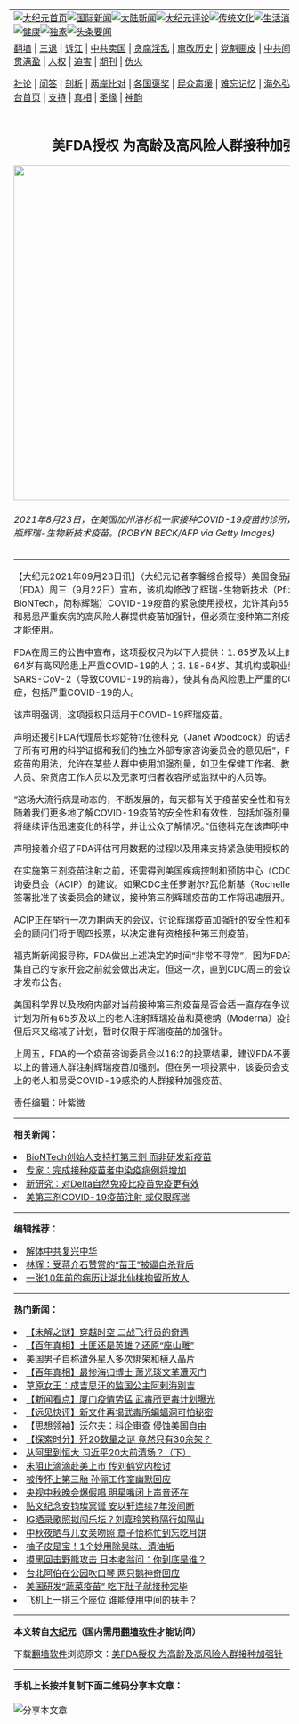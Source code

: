 <a name="1" id="1" target="_blank"></a><span id="1"></span>
<table align=center border="0"><tr><td colspan="2" VALIGN=TOP><a href="https://github.com/mvscgb326/djy/blob/master/gb/nf1351518.md#1"><img src="https://raw.githubusercontent.com/mvscgb326/www/master/t/djy/1.jpg" title="大纪元首页" alt="大纪元首页"></a><a href="https://github.com/mvscgb326/djy/blob/master/gb/n24hr.md#1"><img src="https://raw.githubusercontent.com/mvscgb326/www/master/t/djy/3.jpg" title="国际新闻" alt="国际新闻"></a><a href="https://github.com/mvscgb326/djy/blob/master/gb/nsc413.md#1"><img src="https://raw.githubusercontent.com/mvscgb326/www/master/t/djy/4.jpg" title="大陆新闻" alt="大陆新闻"></a><a href="https://github.com/mvscgb326/djy/blob/master/gb/news392.md#1"><img src="https://raw.githubusercontent.com/mvscgb326/www/master/t/djy/5.jpg" title="大纪元评论" alt="大纪元评论"></a><a href="https://github.com/mvscgb326/djy/blob/master/gb/news2007.md#1"><img src="https://raw.githubusercontent.com/mvscgb326/www/master/t/djy/6.jpg" title="传统文化" alt="传统文化"></a><a href="https://github.com/mvscgb326/djy/blob/master/gb/news2008.md#1"><img src="https://raw.githubusercontent.com/mvscgb326/www/master/t/djy/7.jpg" title="生活消费" alt="生活消费"></a><a href="https://github.com/mvscgb326/djy/blob/master/gb/ncyule.md#1"><img src="https://raw.githubusercontent.com/mvscgb326/www/master/t/djy/8.jpg" title="娱乐休闲" alt="娱乐休闲"></a><a href="https://github.com/mvscgb326/djy/blob/master/gb/nsc1002.md#1"><img src="https://raw.githubusercontent.com/mvscgb326/www/master/t/djy/9.jpg" title="健康" alt="健康"></a><a href="https://github.com/mvscgb326/djy/blob/master/gb/nf6092.md#1"><img src="https://raw.githubusercontent.com/mvscgb326/www/master/t/djy/10a.jpg" title="独家" alt="独家"></a><a href="https://github.com/mvscgb326/djy/blob/master/gb/nf4514.md#1"><img src="https://raw.githubusercontent.com/mvscgb326/www/master/t/djy/12a.jpg" title="头条要闻" alt="头条要闻"></a></td></tr>
<tr><td colspan="2" VALIGN=TOP><a target="_blank" href="https://github.com/mvscgb326/www/blob/master/README.md?zsrh#1">翻墙</a> | <a target="_blank" href="https://github.com/mvscgb326/djy/blob/master/gb/nf5657.md#1">三退</a> | <a target="_blank" href="https://github.com/mvscgb326/djy/blob/master/gb/nf6124.md#1">诉江</a> | <a target="_blank" href="https://github.com/mvscgb326/djy/blob/master/gb/nf1176117.md#1">中共卖国</a> | <a target="_blank" href="https://github.com/mvscgb326/djy/blob/master/gb/nf5773.md#1">贪腐淫乱</a> | <a target="_blank" href="https://github.com/mvscgb326/djy/blob/master/gb/nf1176115.md#1">窜改历史</a> | <a target="_blank" href="https://github.com/mvscgb326/djy/blob/master/gb/nf1176107.md#1">党魁画皮</a> | <a target="_blank" href="https://github.com/mvscgb326/djy/blob/master/gb/nf1320400.md#1">中共间谍</a> | <a target="_blank" href="https://github.com/mvscgb326/djy/blob/master/gb/nf1176114.md#1">破坏传统</a> | <a target="_blank" href="https://github.com/mvscgb326/ntdtv/blob/master/gb/prog447_1.md#1">恶贯满盈</a> | <a target="_blank" href="https://github.com/mvscgb326/djy/blob/master/gb/ncid278.md#1">人权</a> | <a target="_blank" href="https://github.com/mvscgb326/djy/blob/master/gb/nf1176111.md#1">迫害</a> | <a target="_blank" href="https://gitlab.com/szzdlab/mh-qikan/blob/master/README.md#1">期刊</a> | <a target="_blank" href="https://github.com/mvscgb326/djy/blob/master/gb/nf5562.md#1">伪火</a></p><p><a target="_blank" href="https://github.com/mvscgb326/djy/blob/master/gb/9p.md#1">社论</a> | <a target="_blank" href="https://github.com/mvscgb326/djy/blob/master/gb/nf4378.md#1">问答</a> | <a target="_blank" href="https://github.com/mvscgb326/djy/blob/master/gb/nf5792.md#1">剖析</a> | <a target="_blank" href="https://github.com/mvscgb326/djy/blob/master/gb/nf5735.md#1">两岸比对</a> | <a target="_blank" href="https://github.com/mvscgb326/djy/blob/master/gb/nf6119.md#1">各国褒奖</a> | <a target="_blank" href="https://github.com/mvscgb326/djy/blob/master/gb/nf6120.md#1">民众声援</a> | <a target="_blank" href="https://github.com/mvscgb326/djy/blob/master/gb/nf1188594.md#1">难忘记忆</a> | <a target="_blank" href="https://github.com/mvscgb326/djy/blob/master/gb/nf3180.md#1">海外弘传</a> | <a target="_blank" href="https://github.com/mvscgb326/djy/blob/master/gb/nf5410.md#1">万人上访</a> | <a target="_blank" href="https://github.com/mvscgb326/www/blob/master/README.md?zsrh#1">平台首页</a> | <a target="_blank" href="https://github.com/mvscgb326/djy/blob/master/gb/nf4386.md#1">支持</a> | <a target="_blank" href="https://github.com/mvscgb326/djy/blob/master/gb/nf4389.md#1">真相</a> | <a target="_blank" href="https://github.com/mvscgb326/djy/blob/master/gb/nf5790.md#1">圣缘</a> | <a target="_blank" href="https://github.com/mvscgb326/djy/blob/master/gb/nf4786.md#1">神韵</a></td></tr>
<tr><td VALIGN=TOP width="626"><h2 align=center>美FDA授权 为高龄及高风险人群接种加强针</h2>
<img width="600" src="https://i.epochtimes.com/assets/uploads/2021/09/id13242690-GettyImages-1234838032-600x400.jpg" />
<h6>2021年8月23日，在美国加州洛杉机一家接种COVID-19疫苗的诊所，摆放着一小瓶辉瑞-生物新技术疫苗。(ROBYN BECK/AFP via Getty Images)
</h6>
<hr>
	<p>【大纪元2021年09月23日讯】（大纪元记者李馨综合报导）美国食品药品管理局（FDA）周三（9月22日）宣布，该机构修改了辉瑞-生物新技术（Pfizer-BioNTech，简称辉瑞）COVID-19疫苗的紧急使用<ahref="https://github.com/mvscgb326/djy/blob/master/gb/tag/%E6%8E%88%E6%9D%83.md#1">授权</a>，允许其向<ahref="https://github.com/mvscgb326/djy/blob/master/gb/tag/65%E5%B2%81.md#1">65岁</a>及以上老人和易患严重疾病的<ahref="https://github.com/mvscgb326/djy/blob/master/gb/tag/%E9%AB%98%E9%A3%8E%E9%99%A9%E4%BA%BA%E7%BE%A4.md#1">高风险人群</a>提供疫苗加强针，但必须在接种第二剂疫苗满6个月后才能使用。</p>
<p>FDA在周三的公告中宣布，这项<ahref="https://github.com/mvscgb326/djy/blob/master/gb/tag/%E6%8E%88%E6%9D%83.md#1">授权</a>只为以下人提供：1. <ahref="https://github.com/mvscgb326/djy/blob/master/gb/tag/65%E5%B2%81.md#1">65岁</a>及以上的人；2. 18-64岁有高风险患上严重COVID-19的人；3. 18-64岁、其机构或职业频繁接触SARS-CoV-2（导致COVID-19的病毒），使其有高风险患上严重的COVID-19并发症，包括严重COVID-19的人。</p>
<p>该声明强调，这项授权只适用于COVID-19<ahref="https://github.com/mvscgb326/djy/blob/master/gb/tag/%E8%BE%89%E7%91%9E%E7%96%AB%E8%8B%97.md#1">辉瑞疫苗</a>。</p>
<p>声明还援引FDA代理局长珍妮特?伍德科克（Janet Woodcock）的话表示，“在考虑了所有可用的科学证据和我们的独立外部专家咨询委员会的意见后”，FDA修改了<ahref="https://github.com/mvscgb326/djy/blob/master/gb/tag/%E8%BE%89%E7%91%9E%E7%96%AB%E8%8B%97.md#1">辉瑞疫苗</a>的用法，允许在某些人群中使用加强剂量，如卫生保健工作者、教师和日托工作人员、杂货店工作人员以及无家可归者收容所或监狱中的人员等。</p>
<p>“这场大流行病是动态的，不断发展的，每天都有关于疫苗安全性和有效性的新数据。随着我们更多地了解COVID-19疫苗的安全性和有效性，包括加强剂量的使用，我们将继续评估迅速变化的科学，并让公众了解情况。”伍德科克在该声明中表示。</p>
<p>声明接着介绍了FDA评估可用数据的过程以及用来支持紧急使用授权的数据。</p>
<p>在实施第三剂疫苗注射之前，还需得到美国疾病控制和预防中心（CDC）免疫实践咨询委员会（ACIP）的建议。如果CDC主任萝谢尔?瓦伦斯基（Rochelle Walensky）签署批准了该委员会的建议，接种第三剂辉瑞疫苗的工作将迅速展开。</p>
<p>ACIP正在举行一次为期两天的会议，讨论辉瑞疫苗加强针的安全性和有效性。该委员会的顾问们将于周四投票，以决定谁有资格接种第三剂疫苗。</p>
<p>福克斯新闻报导称，FDA做出上述决定的时间“非常不寻常”，因为FDA通常在CDC召集自己的专家开会之前就会做出决定。但这一次，直到CDC周三的会议结束后，FDA才发布公告。</p>
<p>美国科学界以及政府内部对当前接种第三剂疫苗是否合适一直存在争议。白宫先前已计划为所有65岁及以上的老人注射辉瑞疫苗和莫德纳（Moderna）疫苗的加强剂，但后来又缩减了计划，暂时仅限于辉瑞疫苗的加强针。</p>
<p>上周五，FDA的一个疫苗咨询委员会以16:2的投票结果，建议FDA不要批准为16岁及以上的普通人群注射辉瑞疫苗加强剂。但在另一项投票中，该委员会支持为65岁及以上的老人和易受COVID-19感染的人群接种加强疫苗。</p>
<p>责任编辑：叶紫微</p>
	
<hr>


<strong>相关新闻：</strong>
<li><a href="https://github.com/mvscgb326/djy/blob/master/gb/21/8/10/n13153101.md#1">BioNTech创始人支持打第三剂 而非研发新疫苗</a></li>
<li><a href="https://github.com/mvscgb326/djy/blob/master/gb/21/8/26/n13190428.md#1">专家：完成接种疫苗者中染疫病例将增加</a></li>
<li><a href="https://github.com/mvscgb326/djy/blob/master/gb/21/9/3/n13206694.md#1">新研究：对Delta自然免疫比疫苗免疫更有效</a></li>
<li><a href="https://github.com/mvscgb326/djy/blob/master/gb/21/9/3/n13208889.md#1">美第三剂COVID-19疫苗注射 或仅限辉瑞</a></li>
<hr>


<strong>编辑推荐：</strong>
<li><a href="https://github.com/upjkzu3674/djy/blob/master/gb/18/3/21/n10237682.md?dfh#1" target="_blank">解体中共复兴中华</a></li><li><a href="https://github.com/tsiac2612/djy/blob/master/gb/18/4/7/n10284443.md#1" target="_blank">林辉：受蒋介石赞赏的“苗王”被逼自杀背后</a></li><li><a href="https://github.com/tsiac2612/djy/blob/master/gb/17/6/30/n9338788.md#1" target="_blank">一张10年前的病历让湖北仙桃拘留所放人</a></li>
<hr>

<strong>热门新闻：</strong>
<li><a href="https://github.com/mvscgb326/djy/blob/master/gb/21/9/14/n13234239.md#1">【未解之谜】穿越时空 二战飞行员的奇遇</a></li>
<li><a href="https://github.com/mvscgb326/djy/blob/master/gb/21/9/21/n13250236.md#1">【百年真相】土匪还是英雄？还原“座山雕”</a></li>
<li><a href="https://github.com/mvscgb326/djy/blob/master/gb/21/9/16/n13238162.md#1">美国男子自称遭外星人多次绑架和植入晶片</a></li>
<li><a href="https://github.com/mvscgb326/djy/blob/master/gb/21/9/15/n13237143.md#1">【百年真相】最惨海归博士 萧光琰文革遭灭门</a></li>
<li><a href="https://github.com/mvscgb326/djy/blob/master/gb/21/9/14/n13234395.md#1">草原女王：成吉思汗的监国公主阿剌海别吉</a></li>
<li><a href="https://github.com/mvscgb326/djy/blob/master/gb/21/9/22/n13253823.md#1">【新闻看点】厦门疫情势猛 武毒所更毒计划曝光</a></li>
<li><a href="https://github.com/mvscgb326/djy/blob/master/gb/21/9/22/n13253803.md#1">【远见快评】新文件再揭武毒所蝙蝠洞可怕秘密</a></li>
<li><a href="https://github.com/mvscgb326/djy/blob/master/gb/21/8/30/n13198081.md#1">【思想领袖】沃尔夫：科企审查 侵蚀美国自由</a></li>
<li><a href="https://github.com/mvscgb326/djy/blob/master/gb/21/9/21/n13248548.md#1">【探索时分】歼20数量之谜 竟然只有30余架？</a></li>
<li><a href="https://github.com/mvscgb326/djy/blob/master/gb/21/9/19/n13245490.md#1">从阿里到恒大 习近平20大前清场？（下）</a></li>
<li><a href="https://github.com/mvscgb326/djy/blob/master/gb/21/9/21/n13250583.md#1">未阻止滴滴赴美上市 传刘鹤党内检讨</a></li>
<li><a href="https://github.com/mvscgb326/djy/blob/master/gb/21/9/19/n13245793.md#1">被传怀上第三胎 孙俪工作室幽默回应</a></li>
<li><a href="https://github.com/mvscgb326/djy/blob/master/gb/21/9/21/n13250699.md#1">央视中秋晚会爆假唱 明星嘴闭上声音还在</a></li>
<li><a href="https://github.com/mvscgb326/djy/blob/master/gb/21/9/20/n13248325.md#1">贴文纪念安钧璨冥诞 安以轩连续7年没间断</a></li>
<li><a href="https://github.com/mvscgb326/djy/blob/master/gb/21/9/20/n13248519.md#1">IG晒录歌照拟闯乐坛？刘嘉玲笑称隔行如隔山</a></li>
<li><a href="https://github.com/mvscgb326/djy/blob/master/gb/21/9/21/n13250887.md#1">中秋夜晒与儿女亲吻照 章子怡称忙到忘吃月饼</a></li>
<li><a href="https://github.com/mvscgb326/djy/blob/master/gb/21/9/18/n13243559.md#1">柚子皮是宝！1个妙用除臭味、清油垢</a></li>
<li><a href="https://github.com/mvscgb326/djy/blob/master/gb/21/9/21/n13249714.md#1">摸黑回击野熊攻击 日本老翁问：你到底是谁？</a></li>
<li><a href="https://github.com/mvscgb326/djy/blob/master/gb/21/9/20/n13247176.md#1">台北阿伯在公园吹口琴 两只鹅神奇回应</a></li>
<li><a href="https://github.com/mvscgb326/djy/blob/master/gb/21/9/22/n13252281.md#1">美国研发“蔬菜疫苗” 吃下肚子就接种完毕</a></li>
<li><a href="https://github.com/mvscgb326/djy/blob/master/gb/21/9/20/n13246966.md#1">飞机上一排三个座位 谁能使用中间的扶手？</a></li>
<hr>

<strong>本文转自<a href="https://www.epochtimes.com">大纪元</a>（国内需用<a href="https://github.com/mvscgb326/www/blob/master/README.md#8">翻墙软件</a>才能访问）</strong><p>下载<a href="https://github.com/mvscgb326/www/blob/master/README.md#8">翻墙软件</a>浏览原文：<a href="https://www.epochtimes.com/gb/21/9/23/n13253976.htm">美FDA授权 为高龄及高风险人群接种加强针</a></p><hr>

<strong>手机上长按并复制下面二维码分享本文章：</strong><br><br><img src="https://chart.apis.google.com/chart?cht=qr&chs=240x240&choe=UTF-8&chld=M|2&chl=https://github.com/mvscgb326/djy/blob/master/gb/21/9/23/n13253976.md%231" title="分享本文章"></td><td VALIGN=TOP><a href="https://github.com/mvscgb326/djy/blob/master/gb/16/1/21/n4622075.md?dfh#1" target="_blank"><img src="https://raw.githubusercontent.com/mvscgb326/djy/master/gb/300/wei-f1.jpg" title="中共的伪火骗局"  alt="中共的伪火骗局"></a><br><a href="https://github.com/mvscgb326/www/blob/master/README.md?dfh#9" target="_blank"><img src="https://raw.githubusercontent.com/mvscgb326/djy/master/gb/300/yong-h.jpg" title="永恒的见证"  alt="永恒的见证"></a><br><a href="https://github.com/mvscgb326/djy/blob/master/gb/13/9/29/n3974789.md?dfh#1" target="_blank"><img src="https://raw.githubusercontent.com/mvscgb326/djy/master/gb/300/shang-lnz.jpg" title="善良女子被中共投男牢"  alt="善良女子被中共投男牢"></a><br><a href="https://github.com/mvscgb326/djy/blob/master/gb/16/3/16/n4663449.md?dfh#1" target="_blank"><img src="https://raw.githubusercontent.com/mvscgb326/djy/master/gb/300/huo-z3.jpg" title="警卫目击活摘器官"  alt="警卫目击活摘器官"></a><br><a href="https://github.com/mvscgb326/djy/blob/master/gb/16/8/7/n8177641.md?dfh#1" target="_blank"><img src="https://raw.githubusercontent.com/mvscgb326/djy/master/gb/300/huo-z4.jpg" title="证人描述活摘恐怖"  alt="证人描述活摘恐怖"></a><br><a href="https://github.com/mvscgb326/djy/blob/master/gb/10/4/19/n2881569.md?dfh#1" target="_blank"><img src="https://raw.githubusercontent.com/mvscgb326/djy/master/gb/300/huo-z1.jpg" title="揭开活摘器官黑幕"  alt="揭开活摘器官黑幕"></a><br><a href="https://github.com/mvscgb326/djy/blob/master/gb/10/11/7/n3077476.md?dfh#1" target="_blank"><img src="https://raw.githubusercontent.com/mvscgb326/djy/master/gb/300/ma-ks.jpg" title="马克思的成魔之路"  alt="马克思的成魔之路"></a><br><a href="https://github.com/mvscgb326/djy/blob/master/gb/14/6/9/n4173977.md?dfh#1" target="_blank"><img src="https://raw.githubusercontent.com/mvscgb326/djy/master/gb/300/chang-zs.jpg" title="藏字石 蕴天机"  alt="藏字石 蕴天机"></a><br><a href="https://github.com/mvscgb326/djy/blob/master/gb/18/5/10/n10381511.md?dfh#1" target="_blank"><img src="https://raw.githubusercontent.com/mvscgb326/djy/master/gb/300/st1.jpg" title="关注三亿人三退"  alt="关注三亿人三退"></a><br><a href="https://github.com/mvscgb326/djy/blob/master/gb/18/3/21/n10237682.md?dfh#1" target="_blank"><img src="https://raw.githubusercontent.com/mvscgb326/djy/master/gb/300/jie-t.jpg" title="解体中共复兴中华"  alt="解体中共复兴中华"></a><br><a href="https://github.com/mvscgb326/djy/blob/master/gb/9/2/9/n2422991.md?dfh#1" target="_blank"><img src="https://raw.githubusercontent.com/mvscgb326/djy/master/gb/300/gao-zs.jpg" title="中共迫害良心律师"  alt="中共迫害良心律师"></a><br><a href="https://github.com/mvscgb326/djy/blob/master/gb/18/12/9/n10900044.md?dfh#1" target="_blank"><img src="https://raw.githubusercontent.com/mvscgb326/djy/master/gb/300/sj1.jpg" title="三百多万人举报江泽民"  alt="三百多万人举报江泽民"></a><br><a href="https://github.com/mvscgb326/djy/blob/master/gb/18/8/28/n10672014.md?dfh#1" target="_blank"><img src="https://raw.githubusercontent.com/mvscgb326/djy/master/gb/300/sj2.jpg" title="这些官员为何起诉江泽民"  alt="这些官员为何起诉江泽民"></a><br><a href="https://github.com/mvscgb326/djy/blob/master/gb/8/12/18/n2367165.md?dfh#1" target="_blank"><img src="https://raw.githubusercontent.com/mvscgb326/djy/master/gb/300/liangan.jpg" title="海峡两岸的强烈对比"  alt="海峡两岸的强烈对比"></a><br><a href="https://github.com/mvscgb326/djy/blob/master/gb/15/12/10/n4593139.md?dfh#1" target="_blank"><img src="https://raw.githubusercontent.com/mvscgb326/djy/master/gb/300/jia-ndzl.jpg" title="加拿大总理的贺信"  alt="加拿大总理的贺信"></a><br><a href="https://github.com/mvscgb326/djy/blob/master/gb/11/6/17/n3289382.md?dfh#1" target="_blank"><img src="https://raw.githubusercontent.com/mvscgb326/djy/master/gb/300/xiao-wd.jpg" title="探寻真相兼听则明"  alt="探寻真相兼听则明"></a><br><a href="https://github.com/mvscgb326/djy/blob/master/gb/18/10/27/n10812623.md?dfh#1" target="_blank"><img src="https://raw.githubusercontent.com/mvscgb326/djy/master/gb/300/yindu.jpg" title="印度媒体报道东方"  alt="印度媒体报道东方"></a><br><a href="https://github.com/mvscgb326/djy/blob/master/gb/18/6/9/n10469652.md?dfh#1" target="_blank"><img src="https://raw.githubusercontent.com/mvscgb326/djy/master/gb/300/xie-j.jpg" title="不一样的海外校园"  alt="不一样的海外校园"></a><br><a href="https://github.com/mvscgb326/djy/blob/master/gb/7/4/5/n1669415.md?dfh#1" target="_blank"><img src="https://raw.githubusercontent.com/mvscgb326/djy/master/gb/300/li-up.jpg" title="从大师到徒弟的传奇"  alt="从大师到徒弟的传奇"></a><br><a href="https://github.com/mvscgb326/djy/blob/master/gb/17/5/26/n9191512.md?dfh#1" target="_blank"><img src="https://raw.githubusercontent.com/mvscgb326/djy/master/gb/300/zfl2.jpg" title="亿万人与东方一本奇书"  alt="亿万人与东方一本奇书"></a><br><a href="https://github.com/mvscgb326/djy/blob/master/gb/13/11/27/n4020290.md?dfh#1" target="_blank"><img src="https://raw.githubusercontent.com/mvscgb326/djy/master/gb/300/zhen-h.jpg" title="大陆见不到的震撼场面"  alt="大陆见不到的震撼场面"></a><br><a href="https://github.com/mvscgb326/djy/blob/master/gb/15/7/17/n4482910.md?dfh#1" target="_blank"><img src="https://raw.githubusercontent.com/mvscgb326/djy/master/gb/300/dalu-sk.jpg" title="人心向善 大陆当初盛况"  alt="人心向善 大陆当初盛况"></a><br><a href="https://github.com/mvscgb326/djy/blob/master/gb/19/1/5/n10955468.md?dfh#1" target="_blank"><img src="https://raw.githubusercontent.com/mvscgb326/djy/master/gb/300/zfl1.jpg" title="追寻真理 这书讲什么"  alt="追寻真理 这书讲什么"></a><br><a href="https://github.com/mvscgb326/www/blob/master/README.md?dfh#1" target="_blank"><img src="https://raw.githubusercontent.com/mvscgb326/djy/master/gb/300/fq1.jpg" title="下载免费翻墙软件"  alt="下载免费翻墙软件"></a><br></td></tr></table>
